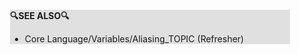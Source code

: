 <div style="margin:2em; background-color: #e0e0e0;">

<strong>🔍SEE ALSO🔍</strong>

 * Core Language/Variables/Aliasing_TOPIC (Refresher)

</div>

